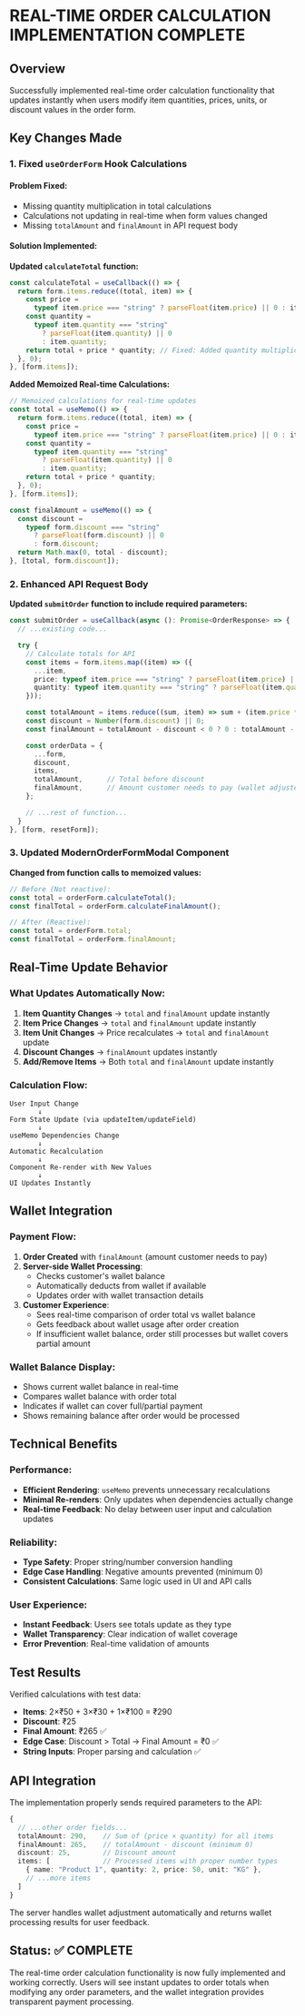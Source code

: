 # REAL-TIME ORDER CALCULATION IMPLEMENTATION COMPLETE

## Overview

Successfully implemented real-time order calculation functionality that updates instantly when users modify item quantities, prices, units, or discount values in the order form.

## Key Changes Made

### 1. **Fixed `useOrderForm` Hook Calculations**

#### Problem Fixed:

- Missing quantity multiplication in total calculations
- Calculations not updating in real-time when form values changed
- Missing `totalAmount` and `finalAmount` in API request body

#### Solution Implemented:

**Updated `calculateTotal` function:**

```typescript
const calculateTotal = useCallback(() => {
  return form.items.reduce((total, item) => {
    const price =
      typeof item.price === "string" ? parseFloat(item.price) || 0 : item.price;
    const quantity =
      typeof item.quantity === "string"
        ? parseFloat(item.quantity) || 0
        : item.quantity;
    return total + price * quantity; // Fixed: Added quantity multiplication
  }, 0);
}, [form.items]);
```

**Added Memoized Real-time Calculations:**

```typescript
// Memoized calculations for real-time updates
const total = useMemo(() => {
  return form.items.reduce((total, item) => {
    const price =
      typeof item.price === "string" ? parseFloat(item.price) || 0 : item.price;
    const quantity =
      typeof item.quantity === "string"
        ? parseFloat(item.quantity) || 0
        : item.quantity;
    return total + price * quantity;
  }, 0);
}, [form.items]);

const finalAmount = useMemo(() => {
  const discount =
    typeof form.discount === "string"
      ? parseFloat(form.discount) || 0
      : form.discount;
  return Math.max(0, total - discount);
}, [total, form.discount]);
```

### 2. **Enhanced API Request Body**

**Updated `submitOrder` function to include required parameters:**

```typescript
const submitOrder = useCallback(async (): Promise<OrderResponse> => {
  // ...existing code...

  try {
    // Calculate totals for API
    const items = form.items.map((item) => ({
      ...item,
      price: typeof item.price === "string" ? parseFloat(item.price) || 0 : item.price,
      quantity: typeof item.quantity === "string" ? parseFloat(item.quantity) || 0 : item.quantity,
    }));

    const totalAmount = items.reduce((sum, item) => sum + (item.price * item.quantity), 0);
    const discount = Number(form.discount) || 0;
    const finalAmount = totalAmount - discount < 0 ? 0 : totalAmount - discount;

    const orderData = {
      ...form,
      discount,
      items,
      totalAmount,      // Total before discount
      finalAmount,      // Amount customer needs to pay (wallet adjusted server-side)
    };

    // ...rest of function...
  }
}, [form, resetForm]);
```

### 3. **Updated ModernOrderFormModal Component**

**Changed from function calls to memoized values:**

```typescript
// Before (Not reactive):
const total = orderForm.calculateTotal();
const finalTotal = orderForm.calculateFinalAmount();

// After (Reactive):
const total = orderForm.total;
const finalTotal = orderForm.finalAmount;
```

## Real-Time Update Behavior

### What Updates Automatically Now:

1. **Item Quantity Changes** → `total` and `finalAmount` update instantly
2. **Item Price Changes** → `total` and `finalAmount` update instantly
3. **Item Unit Changes** → Price recalculates → `total` and `finalAmount` update
4. **Discount Changes** → `finalAmount` updates instantly
5. **Add/Remove Items** → Both `total` and `finalAmount` update instantly

### Calculation Flow:

```
User Input Change
       ↓
Form State Update (via updateItem/updateField)
       ↓
useMemo Dependencies Change
       ↓
Automatic Recalculation
       ↓
Component Re-render with New Values
       ↓
UI Updates Instantly
```

## Wallet Integration

### Payment Flow:

1. **Order Created** with `finalAmount` (amount customer needs to pay)
2. **Server-side Wallet Processing**:
   - Checks customer's wallet balance
   - Automatically deducts from wallet if available
   - Updates order with wallet transaction details
3. **Customer Experience**:
   - Sees real-time comparison of order total vs wallet balance
   - Gets feedback about wallet usage after order creation
   - If insufficient wallet balance, order still processes but wallet covers partial amount

### Wallet Balance Display:

- Shows current wallet balance in real-time
- Compares wallet balance with order total
- Indicates if wallet can cover full/partial payment
- Shows remaining balance after order would be processed

## Technical Benefits

### Performance:

- **Efficient Rendering**: `useMemo` prevents unnecessary recalculations
- **Minimal Re-renders**: Only updates when dependencies actually change
- **Real-time Feedback**: No delay between user input and calculation updates

### Reliability:

- **Type Safety**: Proper string/number conversion handling
- **Edge Case Handling**: Negative amounts prevented (minimum 0)
- **Consistent Calculations**: Same logic used in UI and API calls

### User Experience:

- **Instant Feedback**: Users see totals update as they type
- **Wallet Transparency**: Clear indication of wallet coverage
- **Error Prevention**: Real-time validation of amounts

## Test Results

Verified calculations with test data:

- **Items**: 2×₹50 + 3×₹30 + 1×₹100 = ₹290
- **Discount**: ₹25
- **Final Amount**: ₹265 ✅
- **Edge Case**: Discount > Total → Final Amount = ₹0 ✅
- **String Inputs**: Proper parsing and calculation ✅

## API Integration

The implementation properly sends required parameters to the API:

```typescript
{
  // ...other order fields...
  totalAmount: 290,    // Sum of (price × quantity) for all items
  finalAmount: 265,    // totalAmount - discount (minimum 0)
  discount: 25,        // Discount amount
  items: [             // Processed items with proper number types
    { name: "Product 1", quantity: 2, price: 50, unit: "KG" },
    // ...more items
  ]
}
```

The server handles wallet adjustment automatically and returns wallet processing results for user feedback.

## Status: ✅ COMPLETE

The real-time order calculation functionality is now fully implemented and working correctly. Users will see instant updates to order totals when modifying any order parameters, and the wallet integration provides transparent payment processing.
